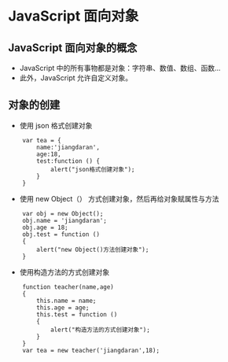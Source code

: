 # JavaScript 面向对象
## JavaScript 面向对象的概念
 - JavaScript 中的所有事物都是对象：字符串、数值、数组、函数...
 - 此外，JavaScript 允许自定义对象。


## 对象的创建
 - 使用 json 格式创建对象

```
    var tea = {
        name:'jiangdaran',
        age:18,
        test:function () {
            alert("json格式创建对象");
        }
    }
```

 - 使用 new Object（） 方式创建对象，然后再给对象赋属性与方法

```
    var obj = new Object();
    obj.name = 'jiangdaran';
    obj.age = 18;
    obj.test = function () 
    {
        alert("new Object()方法创建对象");
    }  
```

 - 使用构造方法的方式创建对象

```
    function teacher(name,age) 
    {
        this.name = name;
        this.age = age;
        this.test = function () 
        {
            alert("构造方法的方式创建对象");
        }
    }
    var tea = new teacher('jiangdaran',18);
```